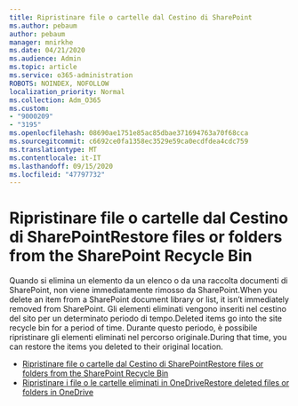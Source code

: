 ```yaml
---
title: Ripristinare file o cartelle dal Cestino di SharePoint
ms.author: pebaum
author: pebaum
manager: mnirkhe
ms.date: 04/21/2020
ms.audience: Admin
ms.topic: article
ms.service: o365-administration
ROBOTS: NOINDEX, NOFOLLOW
localization_priority: Normal
ms.collection: Adm_O365
ms.custom:
- "9000209"
- "3195"
ms.openlocfilehash: 08690ae1751e85ac85dbae371694763a70f68cca
ms.sourcegitcommit: c6692ce0fa1358ec3529e59ca0ecdfdea4cdc759
ms.translationtype: MT
ms.contentlocale: it-IT
ms.lasthandoff: 09/15/2020
ms.locfileid: "47797732"
---
```

# <a name="restore-files-or-folders-from-the-sharepoint-recycle-bin"></a><span data-ttu-id="a25c5-102">Ripristinare file o cartelle dal Cestino di SharePoint</span><span class="sxs-lookup"><span data-stu-id="a25c5-102">Restore files or folders from the SharePoint Recycle Bin</span></span> 

<span data-ttu-id="a25c5-103">Quando si elimina un elemento da un elenco o da una raccolta documenti di SharePoint, non viene immediatamente rimosso da SharePoint.</span><span class="sxs-lookup"><span data-stu-id="a25c5-103">When you delete an item from a SharePoint document library or list, it isn’t immediately removed from SharePoint.</span></span> <span data-ttu-id="a25c5-104">Gli elementi eliminati vengono inseriti nel cestino del sito per un determinato periodo di tempo.</span><span class="sxs-lookup"><span data-stu-id="a25c5-104">Deleted items go into the site recycle bin for a period of time.</span></span> <span data-ttu-id="a25c5-105">Durante questo periodo, è possibile ripristinare gli elementi eliminati nel percorso originale.</span><span class="sxs-lookup"><span data-stu-id="a25c5-105">During that time, you can restore the items you deleted to their original location.</span></span>

- [<span data-ttu-id="a25c5-106">Ripristinare file o cartelle dal Cestino di SharePoint</span><span class="sxs-lookup"><span data-stu-id="a25c5-106">Restore files or folders from the SharePoint Recycle Bin</span></span>](https://support.office.com/article/Restore-items-in-the-Recycle-Bin-of-a-SharePoint-site-6df466b6-55f2-4898-8d6e-c0dff851a0be)
- [<span data-ttu-id="a25c5-107">Ripristinare i file o le cartelle eliminati in OneDrive</span><span class="sxs-lookup"><span data-stu-id="a25c5-107">Restore deleted files or folders in OneDrive</span></span>](https://support.office.com/article/restore-deleted-files-or-folders-in-onedrive-949ada80-0026-4db3-a953-c99083e6a84f)

